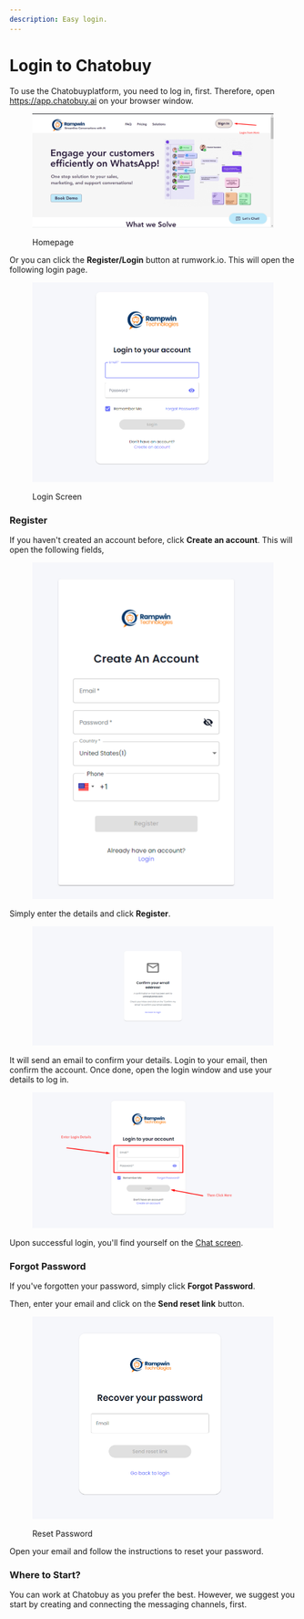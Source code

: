 ```yaml
---
description: Easy login.
---
```


# Login to Chatobuy

To use the Chatobuyplatform, you need to log in, first. Therefore, open https://app.chatobuy.ai on your browser window.

<figure><img src="../.gitbook/assets/Hompage.png" alt=""><figcaption><p>Homepage</p></figcaption></figure>

Or you can click the **Register/Login** button at rumwork.io. This will open the following login page.

<figure><img src="../.gitbook/assets/Login Screen.png" alt=""><figcaption><p>Login Screen</p></figcaption></figure>

### Register

If you haven't created an account before, click **Create an account**. This will open the following fields,

<figure><img src="../.gitbook/assets/image (9) (1) (1).png" alt=""><figcaption></figcaption></figure>

Simply enter the details and click **Register**.

<figure><img src="../.gitbook/assets/Confirm Email.png" alt=""><figcaption></figcaption></figure>

It will send an email to confirm your details. Login to your email, then confirm the account. Once done, open the login window and use your details to log in.

<figure><img src="../.gitbook/assets/Login Popup.png" alt=""><figcaption></figcaption></figure>

Upon successful login, you'll find yourself on the [Chat screen](https://github.com/rampwin/rampwin-gitbook-docs/blob/main/starting-with-rampwin/broken-reference/README.md).

### Forgot Password

If you've forgotten your password, simply click **Forgot Password**.

Then, enter your email and click on the **Send reset link** button.

<figure><img src="../.gitbook/assets/reset_password.png" alt=""><figcaption><p>Reset Password</p></figcaption></figure>

Open your email and follow the instructions to reset your password.

### Where to Start?

You can work at Chatobuy as you prefer the best. However, we suggest you start by creating and connecting the messaging channels, first.
